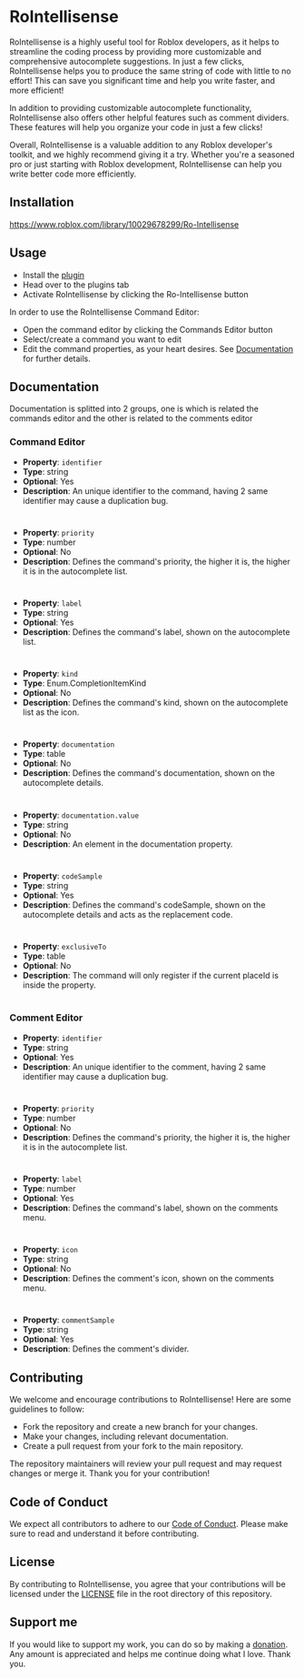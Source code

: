 # RoIntellisense

RoIntellisense is a highly useful tool for Roblox developers, as it helps to streamline the coding process by providing more customizable and comprehensive autocomplete suggestions. In just a few clicks, RoIntellisense helps you to produce the same string of code with little to no effort! This can save you significant time and help you write faster, and more efficient!

In addition to providing customizable autocomplete functionality, RoIntellisense also offers other helpful features such as comment dividers. These features will help you organize your code in just a few clicks!

Overall, RoIntellisense is a valuable addition to any Roblox developer's toolkit, and we highly recommend giving it a try. Whether you're a seasoned pro or just starting with Roblox development, RoIntellisense can help you write better code more efficiently.

## Installation

https://www.roblox.com/library/10029678299/Ro-Intellisense

## Usage

- Install the [plugin](#Installation)
- Head over to the plugins tab
- Activate RoIntellisense by clicking the Ro-Intellisense button

In order to use the RoIntellisense Command Editor:
- Open the command editor by clicking the Commands Editor button
- Select/create a command you want to edit
- Edit the command properties, as your heart desires. See [Documentation](#Documentation) for further details.

## Documentation

Documentation is splitted into 2 groups, one is which is related the commands editor and the other is related to the comments editor

### Command Editor

- __Property__: `identifier`
- __Type__: string
- __Optional__: Yes
- __Description__: An unique identifier to the command, having 2 same identifier may cause a duplication bug.

#

- __Property__: `priority`
- __Type__: number
- __Optional__: No
- __Description__: Defines the command's priority, the higher it is, the higher it is in the autocomplete list.

#

- __Property__: `label`
- __Type__: string
- __Optional__: Yes
- __Description__: Defines the command's label, shown on the autocomplete list.

#

- __Property__: `kind`
- __Type__: Enum.CompletionItemKind
- __Optional__: No
- __Description__: Defines the command's kind, shown on the autocomplete list as the icon.

#

- __Property__: `documentation`
- __Type__: table
- __Optional__: No
- __Description__: Defines the command's documentation, shown on the autocomplete details.

#

- __Property__: `documentation.value`
- __Type__: string
- __Optional__: No
- __Description__: An element in the documentation property.

#

- __Property__: `codeSample`
- __Type__: string
- __Optional__: Yes
- __Description__: Defines the command's codeSample, shown on the autocomplete details and acts as the replacement code.

#

- __Property__: `exclusiveTo`
- __Type__: table
- __Optional__: No
- __Description__: The command will only register if the current placeId is inside the property.

#

### Comment Editor

- __Property__: `identifier`
- __Type__: string
- __Optional__: Yes
- __Description__: An unique identifier to the comment, having 2 same identifier may cause a duplication bug.

#

- __Property__: `priority`
- __Type__: number
- __Optional__: No
- __Description__: Defines the command's priority, the higher it is, the higher it is in the autocomplete list.

#

- __Property__: `label`
- __Type__: number
- __Optional__: Yes
- __Description__: Defines the command's label, shown on the comments menu.

#

- __Property__: `icon`
- __Type__: string
- __Optional__: No
- __Description__: Defines the comment's icon, shown on the comments menu.

#

- __Property__: `commentSample`
- __Type__: string
- __Optional__: Yes
- __Description__: Defines the comment's divider.


## Contributing
We welcome and encourage contributions to RoIntellisense! Here are some guidelines to follow:

- Fork the repository and create a new branch for your changes.
- Make your changes, including relevant documentation.
- Create a pull request from your fork to the main repository.

The repository maintainers will review your pull request and may request changes or merge it.
Thank you for your contribution!

## Code of Conduct
We expect all contributors to adhere to our [Code of Conduct](CODE-OF-CONDUCT.md). Please make sure to read and understand it before contributing.

## License
By contributing to RoIntellisense, you agree that your contributions will be licensed under the [LICENSE](LICENSE) file in the root directory of this repository.

## Support me
If you would like to support my work, you can do so by making a [donation](https://www.roblox.com/games/10031431160/Artzified-Plugin-Donation-Center). Any amount is appreciated and helps me continue doing what I love. Thank you.